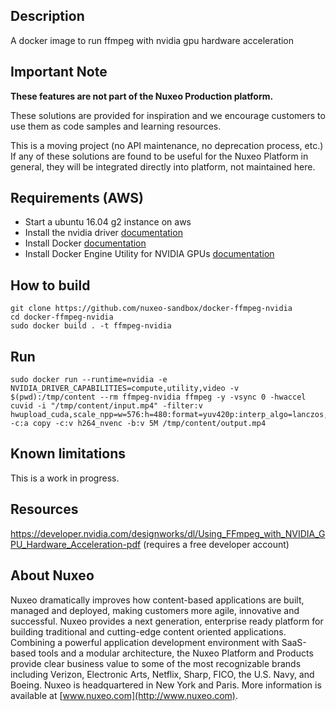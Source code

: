 ## Description
A docker image to run ffmpeg with nvidia gpu hardware acceleration

## Important Note

**These features are not part of the Nuxeo Production platform.**

These solutions are provided for inspiration and we encourage customers to use them as code samples and learning resources.

This is a moving project (no API maintenance, no deprecation process, etc.) If any of these solutions are found to be useful for the Nuxeo Platform in general, they will be integrated directly into platform, not maintained here.

## Requirements (AWS)
* Start a ubuntu 16.04 g2 instance on aws
* Install the nvidia driver [documentation](https://docs.aws.amazon.com/AWSEC2/latest/UserGuide/install-nvidia-driver.html)
* Install Docker [documentation](https://docs.docker.com/engine/installation/linux/docker-ce/ubuntu/)
* Install Docker Engine Utility for NVIDIA GPUs [documentation](https://github.com/NVIDIA/nvidia-docker)

## How to build
```
git clone https://github.com/nuxeo-sandbox/docker-ffmpeg-nvidia
cd docker-ffmpeg-nvidia
sudo docker build . -t ffmpeg-nvidia
```

## Run
```
sudo docker run --runtime=nvidia -e NVIDIA_DRIVER_CAPABILITIES=compute,utility,video -v $(pwd):/tmp/content --rm ffmpeg-nvidia ffmpeg -y -vsync 0 -hwaccel cuvid -i "/tmp/content/input.mp4" -filter:v hwupload_cuda,scale_npp=w=576:h=480:format=yuv420p:interp_algo=lanczos,hwdownload,format=yuv420p  -c:a copy -c:v h264_nvenc -b:v 5M /tmp/content/output.mp4
```

## Known limitations
This is a work in progress.

## Resources
https://developer.nvidia.com/designworks/dl/Using_FFmpeg_with_NVIDIA_GPU_Hardware_Acceleration-pdf (requires a free developer account)

## About Nuxeo
Nuxeo dramatically improves how content-based applications are built, managed and deployed, making customers more agile, innovative and successful. Nuxeo provides a next generation, enterprise ready platform for building traditional and cutting-edge content oriented applications. Combining a powerful application development environment with SaaS-based tools and a modular architecture, the Nuxeo Platform and Products provide clear business value to some of the most recognizable brands including Verizon, Electronic Arts, Netflix, Sharp, FICO, the U.S. Navy, and Boeing. Nuxeo is headquartered in New York and Paris. More information is available at [www.nuxeo.com](http://www.nuxeo.com).
